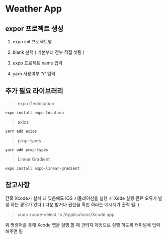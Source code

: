# Weather App

## expor 프로젝트 생성

1. expo init 프로젝트명

2. blank 선택 ( 기본부터 전부 직접 셋팅 )

3. expo 프로젝트 name 입력

4. yarn 사용여부 ‘Y’ 입력

## 추가 필요 라이브러리

> expo Geolocation

```
expo install expo-location
```

> axios

```
yarn add axios
```

> prop-types

```
yarn add prop-types
```

> Linear Gradient

```
expo install expo-linear-gradient
```

## 참고사항

간혹 Xcode가 설치 돼 있음에도 IOS 시뮬레이션을 실행 시
Xode 실행 관련 오류가 발생 하는 경우가 있다
( 다운 받거나 권한을 확인 하라는 메시지가 출력 됨. )

> sudo xcode-select -s /Applications/Xcode.app

위 명령어를 통해 Xcode 앱을 실행 할 때 관리자 계정으로 실행 하도록 터미널에 입력 해주면 됨

